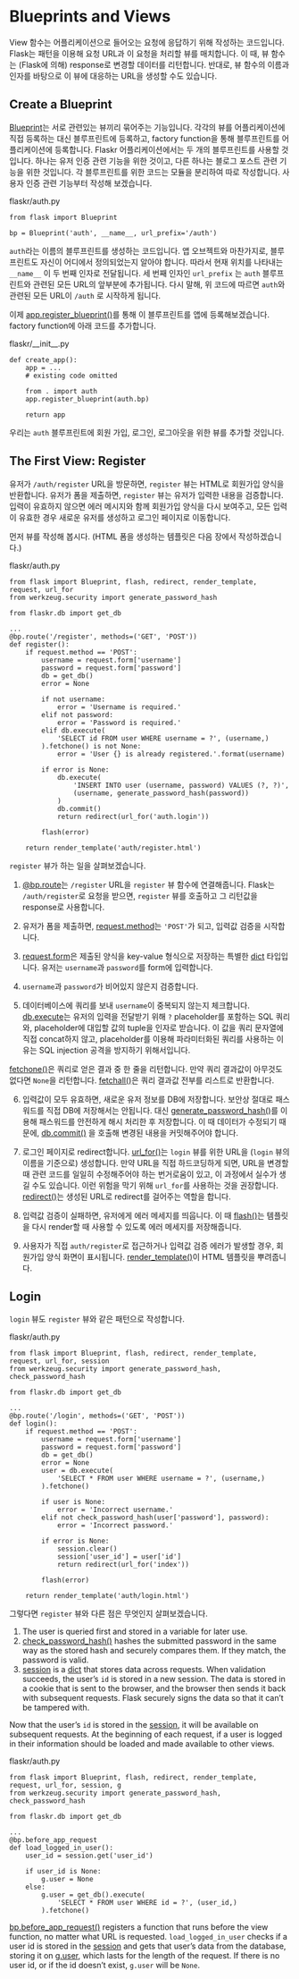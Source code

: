 Blueprints and Views
=====================

View 함수는 어플리케이션으로 들어오는 요청에 응답하기 위해 작성하는 코드입니다. Flask는 패턴을 이용해 요청 URL과 이 요청을 처리할 뷰를 매치합니다. 
이 때, 뷰 함수는 (Flask에 의해) response로 변경할 데이터를 리턴합니다. 반대로, 뷰 함수의 이름과 인자를 바탕으로 이 뷰에 대응하는 URL을 생성할 수도 있습니다.

## Create a Blueprint
[Blueprint](https://flask.palletsprojects.com/en/1.1.x/api/#flask.Blueprint)는 서로 관련있는 뷰끼리 묶어주는 기능입니다. 각각의 뷰를 어플리케이션에 직접 등록하는 대신 블루프린트에 등록하고, factory function을 통해 블루프린트를 어플리케이션에 등록합니다.
Flaskr 어플리케이션에서는 두 개의 블루프린트를 사용할 것입니다. 하나는 유저 인증 관련 기능을 위한 것이고, 다른 하나는 블로그 포스트 관련 기능을 위한 것입니다. 각 블루프린트를 위한 코드는 모듈을 분리하여 따로 작성합니다.
사용자 인증 관련 기능부터 작성해 보겠습니다.

flaskr/auth.py
```
from flask import Blueprint

bp = Blueprint('auth', __name__, url_prefix='/auth')
```

```auth```라는 이름의 블루프린트를 생성하는 코드입니다. 앱 오브젝트와 마찬가지로, 블루프린트도 자신이 어디에서 정의되었는지 알아야 합니다. 따라서 현재 위치를 나타내는 ```__name__``` 이 두 번째 인자로 전달됩니다. 세 번째 인자인 ```url_prefix``` 는 ```auth``` 블루프린트와 관련된 모든 URL의 앞부분에 추가됩니다. 다시 말해, 위 코드에 따르면 ```auth```와 관련된 모든 URL이 ```/auth``` 로 시작하게 됩니다. 

이제 [app.register_blueprint()](https://flask.palletsprojects.com/en/1.1.x/api/#flask.Flask.register_blueprint)를 통해 이 블루프린트를 앱에 등록해보겠습니다. factory function에 아래 코드를 추가합니다. 

flaskr/\_\_init\_\_.py
```
def create_app():
    app = ...
    # existing code omitted

    from . import auth
    app.register_blueprint(auth.bp)

    return app
```

우리는 ```auth``` 블루프린트에 회원 가입, 로그인, 로그아웃을 위한 뷰를 추가할 것입니다.

## The First View: Register
유저가 ```/auth/register``` URL을 방문하면, ```register``` 뷰는 HTML로 회원가입 양식을 반환합니다. 유저가 폼을 제출하면, ```register``` 뷰는 유저가 입력한 내용을 검증합니다. 입력이 유효하지 않으면 에러 메시지와 함께 회원가입 양식을 다시 보여주고, 모든 입력이 유효한 경우 새로운 유저를 생성하고 로그인 페이지로 이동합니다. 

먼저 뷰를 작성해 봅시다. (HTML 폼을 생성하는 템플릿은 다음 장에서 작성하겠습니다.)

flaskr/auth.py
```
from flask import Blueprint, flash, redirect, render_template, request, url_for
from werkzeug.security import generate_password_hash

from flaskr.db import get_db

...
@bp.route('/register', methods=('GET', 'POST'))
def register():
    if request.method == 'POST':
        username = request.form['username']
        password = request.form['password']
        db = get_db()
        error = None

        if not username:
            error = 'Username is required.'
        elif not password:
            error = 'Password is required.'
        elif db.execute(
            'SELECT id FROM user WHERE username = ?', (username,)
        ).fetchone() is not None:
            error = 'User {} is already registered.'.format(username)

        if error is None:
            db.execute(
                'INSERT INTO user (username, password) VALUES (?, ?)',
                (username, generate_password_hash(password))
            )
            db.commit()
            return redirect(url_for('auth.login'))

        flash(error)

    return render_template('auth/register.html')
```

```register``` 뷰가 하는 일을 살펴보겠습니다.

1. [@bp.route](https://flask.palletsprojects.com/en/1.1.x/api/#flask.Blueprint.route)는 ```/register``` URL을 ```register``` 뷰 함수에 연결해줍니다. Flask는 ```/auth/register```로 요청을 받으면, ```register``` 뷰를 호출하고 그 리턴값을 response로 사용합니다. 

2. 유저가 폼을 제출하면, [request.method](https://flask.palletsprojects.com/en/1.1.x/api/#flask.Blueprint)는 ```'POST'```가 되고, 입력값 검증을 시작합니다. 

3. [request.form](https://flask.palletsprojects.com/en/1.1.x/api/#flask.Request.form)은 제출된 양식을 key-value 형식으로 저장하는 특별한 [dict](https://docs.python.org/3/library/stdtypes.html#dict) 타입입니다. 유저는 ```username```과 ```password```를 form에 입력합니다.

4. ```username```과 ```password```가 비어있지 않은지 검증합니다. 

5. 데이터베이스에 쿼리를 보내 ```username```이 중복되지 않는지 체크합니다. [db.execute](https://docs.python.org/3/library/sqlite3.html#sqlite3.Connection.execute)는 유저의 입력을 전달받기 위해 ```?``` placeholder를 포함하는 SQL 쿼리와, placeholder에 대입할 값의 tuple을 인자로 받습니다. 이 값을 쿼리 문자열에 직접 concat하지 않고, placeholder를 이용해 파라미터화된 쿼리를 사용하는 이유는 SQL injection 공격을 방지하기 위해서입니다.

[fetchone()](https://docs.python.org/3/library/sqlite3.html#sqlite3.Cursor.fetchone)은 쿼리로 얻은 결과 중 한 줄을 리턴합니다. 만약 쿼리 결과값이 아무것도 없다면 ```None```을 리턴합니다. [fetchall()](https://docs.python.org/3/library/sqlite3.html#sqlite3.Cursor.fetchall)은 쿼리 결과값 전부를 리스트로 반환합니다.

6. 입력값이 모두 유효하면, 새로운 유저 정보를 DB에 저장합니다. 보안상 절대로 패스워드를 직접 DB에 저장해서는 안됩니다. 대신 [generate_password_hash()](https://werkzeug.palletsprojects.com/en/0.16.x/utils/#werkzeug.security.generate_password_hash)를 이용해 패스워드를 안전하게 해시 처리한 후 저장합니다. 이 때 데이터가 수정되기 때문에, [db.commit()](https://docs.python.org/3/library/sqlite3.html#sqlite3.Connection.commit) 을 호출해 변경된 내용을 커밋해주어야 합니다. 

7. 로그인 페이지로 redirect합니다. [url_for()](https://flask.palletsprojects.com/en/1.1.x/api/#flask.url_for)는 ```login``` 뷰를 위한 URL을 (```login``` 뷰의 이름을 기준으로) 생성합니다. 만약 URL을 직접 하드코딩하게 되면, URL을 변경할 때 관련 코드를 일일히 수정해주어야 하는 번거로움이 있고, 이 과정에서 실수가 생길 수도 있습니다. 이런 위험을 막기 위해 ```url_for```를 사용하는 것을 권장합니다. [redirect()](https://flask.palletsprojects.com/en/1.1.x/api/#flask.redirect)는 생성된 URL로 redirect를 걸어주는 역할을 합니다.

8. 입력값 검증이 실패하면, 유저에게 에러 메세지를 띄웁니다. 이 때 [flash()](https://flask.palletsprojects.com/en/1.1.x/api/#flask.flash)는 템플릿을 다시 render할 때 사용할 수 있도록 에러 메세지를 저장해줍니다. 

9. 사용자가 직접 ```auth/register```로 접근하거나 입력값 검증 에러가 발생할 경우, 회원가입 양식 화면이 표시됩니다. [render_template()](https://flask.palletsprojects.com/en/1.1.x/api/#flask.render_template)이 HTML 템플릿을 뿌려줍니다. 

## Login
```login``` 뷰도 ```register``` 뷰와 같은 패턴으로 작성합니다.

flaskr/auth.py
```
from flask import Blueprint, flash, redirect, render_template, request, url_for, session
from werkzeug.security import generate_password_hash, check_password_hash

from flaskr.db import get_db

...
@bp.route('/login', methods=('GET', 'POST'))
def login():
    if request.method == 'POST':
        username = request.form['username']
        password = request.form['password']
        db = get_db()
        error = None
        user = db.execute(
            'SELECT * FROM user WHERE username = ?', (username,)
        ).fetchone()

        if user is None:
            error = 'Incorrect username.'
        elif not check_password_hash(user['password'], password):
            error = 'Incorrect password.'

        if error is None:
            session.clear()
            session['user_id'] = user['id']
            return redirect(url_for('index'))

        flash(error)

    return render_template('auth/login.html')
```
그렇다면 ```register``` 뷰와 다른 점은 무엇인지 살펴보겠습니다.


1. The user is queried first and stored in a variable for later use.
2. [check_password_hash()](https://werkzeug.palletsprojects.com/en/0.16.x/utils/#werkzeug.security.check_password_hash) hashes the submitted password in the same way as the stored hash and securely compares them. If they match, the password is valid.
3. [session](https://flask.palletsprojects.com/en/1.1.x/api/#flask.session) is a [dict](https://docs.python.org/3/library/stdtypes.html#dict) that stores data across requests. When validation succeeds, the user’s ```id``` is stored in a new session. The data is stored in a cookie that is sent to the browser, and the browser then sends it back with subsequent requests. Flask securely signs the data so that it can’t be tampered with.

Now that the user’s ```id``` is stored in the [session](https://flask.palletsprojects.com/en/1.1.x/api/#flask.session), it will be available on subsequent requests. At the beginning of each request, if a user is logged in their information should be loaded and made available to other views.

flaskr/auth.py
```
from flask import Blueprint, flash, redirect, render_template, request, url_for, session, g
from werkzeug.security import generate_password_hash, check_password_hash

from flaskr.db import get_db

...
@bp.before_app_request
def load_logged_in_user():
    user_id = session.get('user_id')

    if user_id is None:
        g.user = None
    else:
        g.user = get_db().execute(
            'SELECT * FROM user WHERE id = ?', (user_id,)
        ).fetchone()
```
[bp.before_app_request()](https://flask.palletsprojects.com/en/1.1.x/api/#flask.Blueprint.before_app_request) registers a function that runs before the view function, no matter what URL is requested. ```load_logged_in_user``` checks if a user id is stored in the [session](https://flask.palletsprojects.com/en/1.1.x/api/#flask.session) and gets that user’s data from the database, storing it on [g.user](https://flask.palletsprojects.com/en/1.1.x/api/#flask.g), which lasts for the length of the request. If there is no user id, or if the id doesn’t exist, ```g.user``` will be ```None```.
